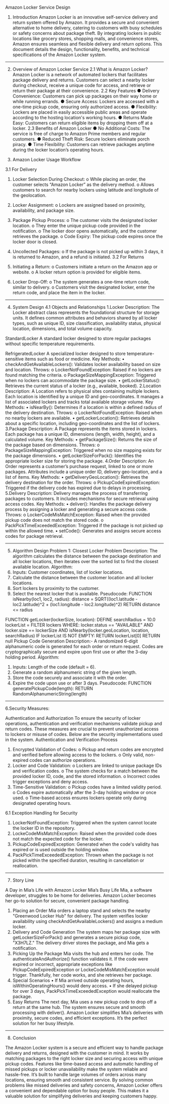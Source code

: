 Amazon Locker Service Design

1. Introduction
Amazon Locker is an innovative self-service delivery and return system offered by Amazon. It provides a secure and convenient alternative to home delivery, catering to customers with busy schedules or safety concerns about package theft. By integrating lockers in public locations like grocery stores, shopping malls, and convenience stores, Amazon ensures seamless and flexible delivery and return options.
This document details the design, functionality, benefits, and technical specifications of the Amazon Locker system.
________________________________________
2. Overview of Amazon Locker Service
2.1 What is Amazon Locker?
Amazon Locker is a network of automated lockers that facilitates package delivery and returns. Customers can select a nearby locker during checkout, receive a unique code for access, and retrieve or return their package at their convenience.
2.2 Key Features
●	Delivery Convenience: Customers can pick up packages on their way home or while running errands.
●	Secure Access: Lockers are accessed with a one-time pickup code, ensuring only authorized access.
●	Flexibility: Lockers are placed in easily accessible public areas and operate according to the hosting location's working hours.
●	Returns Made Easy: Customers can return eligible items by dropping them off at a locker.
2.3 Benefits of Amazon Locker
●	No Additional Costs: The service is free of charge to Amazon Prime members and regular customers.
●	Reduced Theft Risk: Secure lockers eliminate porch piracy.
●	Time Flexibility: Customers can retrieve packages anytime during the locker location’s operating hours.



3. Amazon Locker Usage Workflow
 
3.1 For Delivery
1.	Locker Selection During Checkout:
o	While placing an order, the customer selects “Amazon Locker” as the delivery method.
o	Allows customers to search for nearby lockers using latitude and longitude of the geolocation.

2.	Locker Assignment:
o	Lockers are assigned based on proximity, availability, and package size.
3.	Package Pickup Process:
o	The customer visits the designated locker location.
o	They enter the unique pickup code provided in the notification.
o	The locker door opens automatically, and the customer retrieves the package.
o	Code Expiry: The pickup code expires once the locker door is closed.
4.	Uncollected Packages:
o	If the package is not picked up within 3 days, it is returned to Amazon, and a refund is initiated.
3.2 For Returns
1.	Initiating a Return:
o	Customers initiate a return on the Amazon app or website.
o	A locker return option is provided for eligible items.
2.	Locker Drop-Off:
o	The system generates a one-time return code, similar to delivery.
o	Customers visit the designated locker, enter the return code, and place the item in the locker.

________________________________________


4. System Design
4.1 Objects and Relationships
1.Locker
Description:
The Locker abstract class represents the foundational structure for storage units. It defines common attributes and behaviors shared by all locker types, such as unique ID, size classification, availability status, physical location, dimensions, and total volume capacity.

StandardLocker
A standard locker designed to store regular packages without specific temperature requirements.

RefrigeratedLocker
A specialized locker designed to store temperature-sensitive items such as food or medicine.
Key Methods:
•	checkAndGetAvailableLockers(): Validates locker availability based on size and location.
Throws:
o	LockerNotFoundException: Raised if no lockers are found matching the criteria.
o	PackageSizeMappingException: Triggered when no lockers can accommodate the package size.
•	getLockerStatus(): Retrieves the current status of a locker (e.g., available, booked).
2.Location
Description:
A Location refers to physical sites containing multiple lockers. Each location is identified by a unique ID and geo-coordinates. It manages a list of associated lockers and tracks total available storage volume.
Key Methods:
•	isNearBy(): Determines if a location is within a defined radius of the delivery destination.
Throws:
o	LockerNotFoundException: Raised when no nearby lockers are available.
•	getLockerLocation(): Retrieves details about a specific location, including geo-coordinates and the list of lockers.
3.Package
Description:
A Package represents the items stored in lockers. Each package has a unique ID, dimensions (length, width, height), and a calculated volume.
Key Methods:
•	getPackageSize(): Returns the size of the package based on dimensions.
Throws:
o	PackageSizeMappingException: Triggered when no size mapping exists for the package dimensions.
•	getLockerSizeForPack(): Identifies the appropriate locker size for storing the package.
4.Order
Description:
An Order represents a customer’s purchase request, linked to one or more packages. Attributes include a unique order ID, delivery geo-location, and a list of items.
Key Methods:
•	getDeliveryGeoLocation(): Retrieves the delivery destination for the order.
Throws:
o	PickupCodeExpiredException: Triggered if the delivery code has expired due to delays in processing.
5.Delivery
Description:
Delivery manages the process of transferring packages to customers. It includes mechanisms for secure retrieval using access codes.
Key Methods:
•	deliver(): Handles the package delivery process by assigning a locker and generating a secure access code.
Throws:
o	LockerCodeMisMatchException: Raised when the provided pickup code does not match the stored code.
o	PackPickTimeExceededException: Triggered if the package is not picked up within the allowed time.
•	setCode(): Generates and assigns secure access codes for package retrieval.


________________________________________
5.	Algorithm Design
Problem 1: Closest Locker Problem
Description:
The algorithm calculates the distance between the package destination and all locker locations, then iterates over the sorted list to find the closest available location.
Algorithm:
1.	Inputs: Customer coordinates, list of locker locations.
2.	Calculate the distance between the customer location and all locker locations.
3.	Sort lockers by proximity to the customer.
4.	Select the nearest locker that is available.
Pseudocode:
FUNCTION isNearby(loc1, loc2, radius):
    distance = SQRT((loc1.latitude - loc2.latitude)^2 + (loc1.longitude - loc2.longitude)^2)
    RETURN distance <= radius

FUNCTION getLocker(lockerSize, location):
    DEFINE searchRadius = 10.0
    lockerList = FILTER lockers WHERE:
        locker.status == "AVAILABLE" AND
        locker.size == lockerSize AND
        isNearby(locker.geoLocation, location, searchRadius)
    IF lockerList IS NOT EMPTY:
        RETURN lockerList[0]
    RETURN null
Pickup Code Generation
Description:-
A randomized 6-digit alphanumeric code is generated for each order or return request. Codes are cryptographically secure and expire upon first use or after the 3-day holding period.
Algorithm:
1.	Inputs: Length of the code (default = 6).
2.	Generate a random alphanumeric string of the given length.
3.	Store the code securely and associate it with the order.
4.	Expire the code upon use or after 3 days.
Pseudocode:
FUNCTION generatePickupCode(length):
    RETURN RandomAlphanumericString(length)
________________________________________
6.Security Measures: 

Authentication and Authorization
To ensure the security of locker operations, authentication and verification mechanisms validate pickup and return codes. These measures are crucial to prevent unauthorized access to lockers or misuse of codes. Below are the security implementations used in the system.
Authentication and Verification Process
1.	Encrypted Validation of Codes:
o	Pickup and return codes are encrypted and verified before allowing access to the lockers.
o	Only valid, non-expired codes can authorize operations.
2.	Locker and Code Validation:
o	Lockers are linked to unique package IDs and verification codes.
o	The system checks for a match between the provided locker ID, code, and the stored information.
o	Incorrect codes trigger exceptions and deny access.
3.	Time-Sensitive Validation:
o	Pickup codes have a limited validity period.
o	Codes expire automatically after the 3-day holding window or once used.
o	Time-based access ensures lockers operate only during designated operating hours.

6.1 Exception Handling for Security
1.	LockerNotFoundException:
Triggered when the system cannot locate the locker ID in the repository.
2.	LockeCodeMisMatchException:
Raised when the provided code does not match the expected code for the locker.
3.	PickupCodeExpiredException:
Generated when the code's validity has expired or is used outside the holding window.
4.	PackPickTimeExceededException:
Thrown when the package is not picked within the specified duration, resulting in cancellation or reallocation. 
________________________________________
7. Story Line

A Day in Mia’s Life with Amazon Locker
Mia’s Busy Life
Mia, a software developer, struggles to be home for deliveries. Amazon Locker becomes her go-to solution for secure, convenient package handling.
1. Placing an Order
Mia orders a laptop stand and selects the nearby "Greenwood Locker Hub" for delivery. The system verifies locker availability using checkAndGetAvailableLockers() and assigns a medium locker.
2. Delivery and Code Generation
The system maps her package size with getLockerSizeForPack() and generates a secure pickup code, "X3H7LZ." The delivery driver stores the package, and Mia gets a notification.
3. Picking Up the Package
Mia visits the hub and enters her code. The authenticateAndAuthorize() function validates it. If the code were expired or incorrect, appropriate exceptions like PickupCodeExpiredException or LockeCodeMisMatchException would trigger. Thankfully, her code works, and she retrieves her package.
4. Special Scenarios
•	If Mia arrived outside operating hours, isWithinOperatingHours() would deny access.
•	If she delayed pickup for over 3 days, PackPickTimeExceededException would reallocate the package.
5. Easy Returns
The next day, Mia uses a new pickup code to drop off a return at the same hub. The system ensures secure and smooth processing with deliver().
Amazon Locker simplifies Mia’s deliveries with proximity, secure codes, and efficient exceptions. It’s the perfect solution for her busy lifestyle.

________________________________________
8. Conclusion 

The Amazon Locker system is a secure and efficient way to handle package delivery and returns, designed with the customer in mind. It works by matching packages to the right locker size and securing access with unique pickup codes. Features like time-based access and automatic handling of missed pickups or locker unavailability make the system reliable and hassle-free. It’s built to handle large volumes of orders across many locations, ensuring smooth and consistent service. By solving common problems like missed deliveries and safety concerns, Amazon Locker offers a convenient and dependable option for busy people. This makes it a valuable solution for simplifying deliveries and keeping customers happy.

